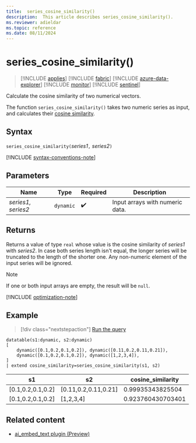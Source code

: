 ```yaml
---
title:  series_cosine_similarity()
description:  This article describes series_cosine_similarity().
ms.reviewer: adieldar
ms.topic: reference
ms.date: 08/11/2024
---
```

# series_cosine_similarity()

> [!INCLUDE [applies](../includes/applies-to-version/applies.md)] [!INCLUDE [fabric](../includes/applies-to-version/fabric.md)] [!INCLUDE [azure-data-explorer](../includes/applies-to-version/azure-data-explorer.md)] [!INCLUDE [monitor](../includes/applies-to-version/monitor.md)] [!INCLUDE [sentinel](../includes/applies-to-version/sentinel.md)]

Calculate the cosine similarity of two numerical vectors.

The function `series_cosine_similarity()` takes two numeric series as input, and calculates their [cosine similarity](https://en.wikipedia.org/wiki/Cosine_similarity).

## Syntax

`series_cosine_similarity(`*series1*`,` *series2*`)`

[!INCLUDE [syntax-conventions-note](../includes/syntax-conventions-note.md)]

## Parameters

| Name | Type | Required | Description |
|--|--|--|--|
| *series1, series2* | `dynamic` |   :heavy_check_mark: | Input arrays with numeric data. |

## Returns

Returns a value of type `real` whose value is the cosine similarity of *series1* with *series2*.
In case both series length isn't equal, the longer series will be truncated to the length of the shorter one.
Any non-numeric element of the input series will be ignored.

> [!NOTE]
> If one or both input arrays are empty, the result will be `null`.

[!INCLUDE [optimization-note](../includes/vector16-encoding-policy.md)]

## Example

> [!div class="nextstepaction"]
> <a href="https://dataexplorer.azure.com/clusters/help/databases/Samples?query=H4sIAAAAAAAAA0tJLAHCpJxUjWJDq5TKvMTczGQdhWIjGFuTlyual0sBCKACGtEGeoY6BnpGOlA6VlMHRQ4uCWYYAqVJ0G%2BoY6RjrGMC1hTLy1WjkFpRkpqXolCcWpSZWhyfnF%2BcmZcaX5yZm5mTWJRZUgl0Nci1mgD5D3yExwAAAA%3D%3D" 
target="_blank">Run the query</a>

```kusto
datatable(s1:dynamic, s2:dynamic)
[
    dynamic([0.1,0.2,0.1,0.2]), dynamic([0.11,0.2,0.11,0.21]),
    dynamic([0.1,0.2,0.1,0.2]), dynamic([1,2,3,4]),
]
| extend cosine_similarity=series_cosine_similarity(s1, s2)
```

|s1|s2|cosine_similarity|
|---|---|---|
|[0.1,0.2,0.1,0.2]|[0.11,0.2,0.11,0.21]|0.99935343825504|
|[0.1,0.2,0.1,0.2]|[1,2,3,4]|0.923760430703401|

## Related content

* [ai_embed_text plugin (Preview)](ai-embed-text-plugin.md)

